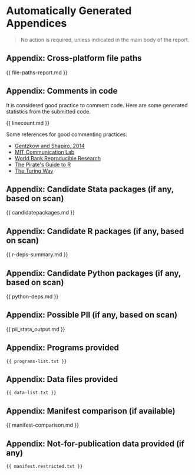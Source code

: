 # Automatically Generated Appendices

> No action is required, unless indicated in the main body of the report.

## Appendix: Cross-platform file paths


{{ file-paths-report.md }}

## Appendix: Comments in code

It is considered good practice to comment code. Here are some generated statistics from the submitted code. 


{{ linecount.md }}


Some references for good commenting practices:

- [Gentzkow and Shapiro, 2014](https://web.stanford.edu/~gentzkow/research/CodeAndData.pdf)
- [MIT Communication Lab](https://mitcommlab.mit.edu/broad/commkit/coding-and-comment-style/)
- [World Bank Reproducible Research](https://dimewiki.worldbank.org/Reproducible_Research#Code_Publication)
- [The Pirate's Guide to R](https://bookdown.org/ndphillips/YaRrr/a-brief-style-guide-commenting-and-spacing.html)
- [The Turing Way](https://book.the-turing-way.org/reproducible-research/code-documentation/code-documentation-code)


## Appendix: Candidate Stata packages (if any, based on scan)

{{ candidatepackages.md }}

## Appendix: Candidate R packages (if any, based on scan)

{{ r-deps-summary.md }}

## Appendix: Candidate Python packages (if any, based on scan)

{{ python-deps.md }}

## Appendix: Possible PII (if any, based on scan)

{{ pii_stata_output.md }}


## Appendix: Programs provided

```
{{ programs-list.txt }}
```

## Appendix: Data files provided

```
{{ data-list.txt }}
```

## Appendix: Manifest comparison (if available)

{{ manifest-comparison.md }}

## Appendix: Not-for-publication data provided (if any)

```
{{ manifest.restricted.txt }}
```
